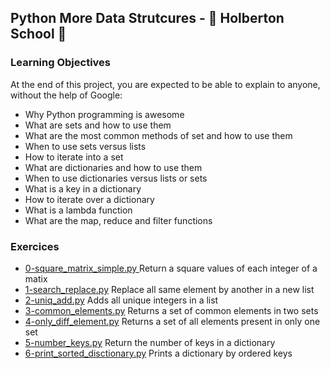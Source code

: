 ## Python More Data Strutcures - :dart: Holberton School :dart:  

### Learning Objectives
At the end of this project, you are expected to be able to explain to anyone, without the help of Google:
- Why Python programming is awesome
- What are sets and how to use them
- What are the most common methods of set and how to use them
- When to use sets versus lists
- How to iterate into a set
- What are dictionaries and how to use them
- When to use dictionaries versus lists or sets
- What is a key in a dictionary
- How to iterate over a dictionary
- What is a lambda function
- What are the map, reduce and filter functions


### Exercices
- [0-square_matrix_simple.py ](https://github.com/vlldnt/holbertonschool-higher_level_programming/blob/main/python-more_data_structures/0-square_matrix_simple.py) Return a square values of each integer of a matix
- [1-search_replace.py](https://github.com/vlldnt/holbertonschool-higher_level_programming/blob/main/python-more_data_structures/1-search_replace.py) Replace all same element by another in a new list
- [2-uniq_add.py](https://github.com/vlldnt/holbertonschool-higher_level_programming/blob/main/python-more_data_structures/2-uniq_add.py) Adds all unique integers in a list
- [3-common_elements.py](https://github.com/vlldnt/holbertonschool-higher_level_programming/blob/main/python-more_data_structures/3-common_elements.py) Returns a set of common elements in two sets
- [4-only_diff_element.py](https://github.com/vlldnt/holbertonschool-higher_level_programming/blob/main/python-more_data_structures/4-only_diff_elements.py) Returns a set of all elements present in only one set
- [5-number_keys.py](https://github.com/vlldnt/holbertonschool-higher_level_programming/blob/main/python-more_data_structures/5-number_keys.py) Return the number of keys in a dictionary
- [6-print_sorted_disctionary.py](https://github.com/vlldnt/holbertonschool-higher_level_programming/blob/main/python-more_data_structures/6-print_sorted_dictionary.py) Prints a dictionary by ordered keys